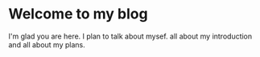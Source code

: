 # Welcome to my blog

I'm glad you are here. I plan to talk about mysef. all about my introduction and all about my plans.
